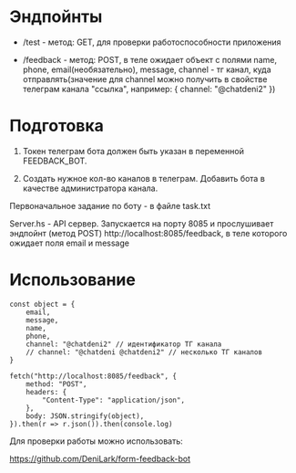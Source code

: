 # Эндпойнты

- /test - метод: GET, для проверки работоспособности приложения

- /feedback - метод: POST, в теле ожидает объект с полями name, phone, email(необязательно), message, channel - тг канал, куда отправлять(значение для channel можно получить в свойстве телеграм канала "ссылка", например: { channel: "@chatdeni2" })


# Подготовка

1. Токен телеграм бота должен быть указан в переменной FEEDBACK_BOT.

2. Создать нужное кол-во каналов в телеграм. Добавить бота в качестве администратора канала.

Первоначальное задание по боту - в файле task.txt

Server.hs - API сервер. Запускается на порту 8085 и прослушивает эндпойнт (метод POST)
http://localhost:8085/feedback, в теле которого ожидает поля email и message

# Использование
```
const object = {
    email, 
    message, 
    name, 
    phone, 
    channel: "@chatdeni2" // идентификатор ТГ канала
    // channel: "@chatdeni @chatdeni2" // несколько ТГ каналов
}

fetch("http://localhost:8085/feedback", {
    method: "POST",
    headers: {
        "Content-Type": "application/json",
    },
    body: JSON.stringify(object),
}).then(r => r.json()).then(console.log)
```

Для проверки работы можно использовать:

https://github.com/DeniLark/form-feedback-bot
